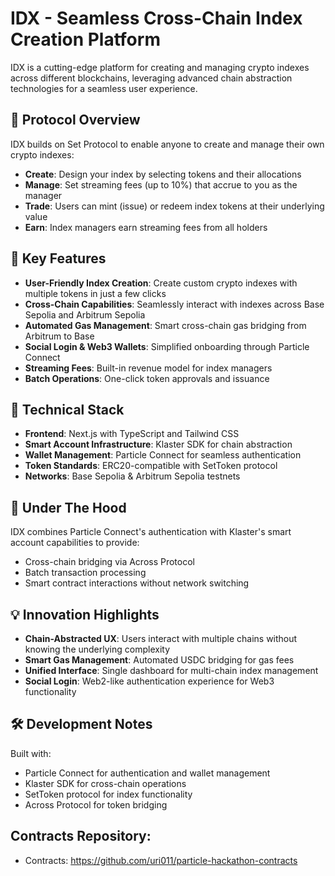 # IDX - Seamless Cross-Chain Index Creation Platform

IDX is a cutting-edge platform for creating and managing crypto indexes across different blockchains, leveraging advanced chain abstraction technologies for a seamless user experience.

## 💫 Protocol Overview

IDX builds on Set Protocol to enable anyone to create and manage their own crypto indexes:

- **Create**: Design your index by selecting tokens and their allocations
- **Manage**: Set streaming fees (up to 10%) that accrue to you as the manager
- **Trade**: Users can mint (issue) or redeem index tokens at their underlying value
- **Earn**: Index managers earn streaming fees from all holders

## 🌟 Key Features

- **User-Friendly Index Creation**: Create custom crypto indexes with multiple tokens in just a few clicks
- **Cross-Chain Capabilities**: Seamlessly interact with indexes across Base Sepolia and Arbitrum Sepolia
- **Automated Gas Management**: Smart cross-chain gas bridging from Arbitrum to Base
- **Social Login & Web3 Wallets**: Simplified onboarding through Particle Connect
- **Streaming Fees**: Built-in revenue model for index managers
- **Batch Operations**: One-click token approvals and issuance

## 🔧 Technical Stack

- **Frontend**: Next.js with TypeScript and Tailwind CSS
- **Smart Account Infrastructure**: Klaster SDK for chain abstraction
- **Wallet Management**: Particle Connect for seamless authentication
- **Token Standards**: ERC20-compatible with SetToken protocol
- **Networks**: Base Sepolia & Arbitrum Sepolia testnets

## 🚀 Under The Hood

IDX combines Particle Connect's authentication with Klaster's smart account capabilities to provide:

- Cross-chain bridging via Across Protocol
- Batch transaction processing
- Smart contract interactions without network switching

## 💡 Innovation Highlights

- **Chain-Abstracted UX**: Users interact with multiple chains without knowing the underlying complexity
- **Smart Gas Management**: Automated USDC bridging for gas fees
- **Unified Interface**: Single dashboard for multi-chain index management
- **Social Login**: Web2-like authentication experience for Web3 functionality

## 🛠️ Development Notes

Built with:

- Particle Connect for authentication and wallet management
- Klaster SDK for cross-chain operations
- SetToken protocol for index functionality
- Across Protocol for token bridging

## Contracts Repository:

- Contracts: https://github.com/uri011/particle-hackathon-contracts
